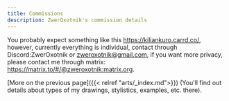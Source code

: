 ```yaml
---
title: Commissions
description: ZwerOxotnik's commission details
---
```


You probably expect something like this  https://kiliankuro.carrd.co/, however, currently everything is individual, contact through Discord:ZwerOxotnik
or  [zweroxotnik@gmail.com](mailto:zweroxotnik@gmail.com), if you want more privacy, please contact me through matrix: https://matrix.to/#/@zweroxotnik:matrix.org.

[More on the previous page]({{< relref "arts/_index.md">}}) (You'll find out details about types of my drawings, stylistics, examples, etc. there).